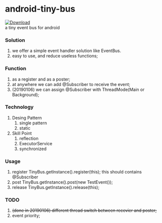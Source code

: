 # android-tiny-bus
[![Download](https://api.bintray.com/packages/ddnosh/maven/tinybus/images/download.svg) ](https://bintray.com/ddnosh/maven/tinybus/_latestVersion)  
a tiny event bus for android

### Solution
1. we offer a simple event handler solution like EventBus.
2. easy to use, and reduce useless functions;

### Function
1. as a register and as a poster;
2. at anywhere we can add @Subscriber to receive the event;
3. (20190106) we can assign @Subscriber with ThreadMode(Main or Background);

### Technology
1. Desing Pattern
    1. single pattern
    2. static
2. Skill Point
    1. reflection
    2. ExecutorService
    3. synchronized

### Usage
1. register
TinyBus.getInstance().register(this); this should contains @Subscriber
2. post
TinyBus.getInstance().post(new TestEvent());
3. release
TinyBus.getInstance().release(this);

### TODO
1. ~~(done in 20190106) different thread switch between recevier and poster;~~
2. event priority;


